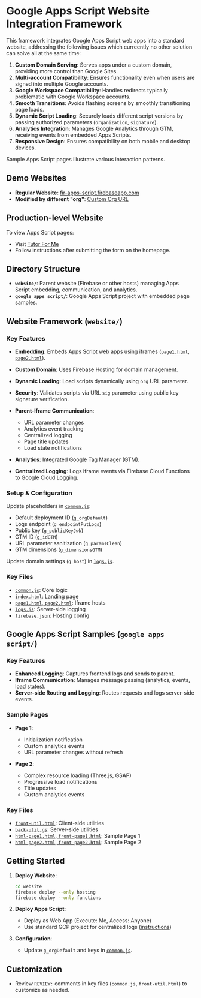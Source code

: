# Google Apps Script Website Integration Framework 

This framework integrates Google Apps Script web apps into a standard website, addressing the following issues which curreently no other solution can solve all at the same time:

1. **Custom Domain Serving**: Serves apps under a custom domain, providing more control than Google Sites.
2. **Multi-account Compatibility**: Ensures functionality even when users are signed into multiple Google accounts.
3. **Google Workspace Compatibility**: Handles redirects typically problematic with Google Workspace accounts.
4. **Smooth Transitions**: Avoids flashing screens by smoothly transitioning page loads.
5. **Dynamic Script Loading**: Securely loads different script versions by passing authorized parameters (`organization`, `signature`).
6. **Analytics Integration**: Manages Google Analytics through GTM, receiving events from embedded Apps Scripts.
7. **Responsive Design**: Ensures compatibility on both mobile and desktop devices.

Sample Apps Script pages illustrate various interaction patterns.

## Demo Websites

* **Regular Website**: [fir-apps-script.firebaseapp.com](https://fir-apps-script.firebaseapp.com/)
* **Modified by different "org"**: [Custom Org URL](https://fir-apps-script.firebaseapp.com/?org=AKfycbyJVIXQETRfIbzEC6OALffWAO533GAMJunm2Trc_8KlPR-YI4MPxWZbypvZ83Eqg9kw&sig=JrqbfLZmsf8WlWz5outYUryPRoiINocCTKErUb79Ww8fKcLKYZO4jOyjCWR9h0HbTwsFQn4Wnuu-auBwRBFYNw)

## Production-level Website

To view Apps Script pages:

* Visit [Tutor For Me](https://tutorforme.org)
* Follow instructions after submitting the form on the homepage.

## Directory Structure

* **`website/`**: Parent website (Firebase or other hosts) managing Apps Script embedding, communication, and analytics.
* **`google apps script/`**: Google Apps Script project with embedded page samples.

## Website Framework (`website/`)

### Key Features

* **Embedding**: Embeds Apps Script web apps using iframes ([`page1.html`](website/public/page1.html), [`page2.html`](website/public/page2.html)).
* **Custom Domain**: Uses Firebase Hosting for domain management.
* **Dynamic Loading**: Load scripts dynamically using `org` URL parameter.
* **Security**: Validates scripts via URL `sig` parameter using public key signature verification.
* **Parent-Iframe Communication**:

  * URL parameter changes
  * Analytics event tracking
  * Centralized logging
  * Page title updates
  * Load state notifications
* **Analytics**: Integrated Google Tag Manager (GTM).
* **Centralized Logging**: Logs iframe events via Firebase Cloud Functions to Google Cloud Logging.

### Setup & Configuration

Update placeholders in [`common.js`](website/public/js/common.js):

* Default deployment ID (`g_orgDefault`)
* Logs endpoint (`g_endpointPutLogs`)
* Public key (`g_publicKeyJwk`)
* GTM ID (`g_idGTM`)
* URL parameter sanitization (`g_paramsClean`)
* GTM dimensions (`g_dimensionsGTM`)

Update domain settings (`g_host`) in [`logs.js`](website/functions/api/logs.js).

### Key Files

* [`common.js`](website/public/js/common.js): Core logic
* [`index.html`](website/public/index.html): Landing page
* [`page1.html`, `page2.html`](website/public/page1.html): Iframe hosts
* [`logs.js`](website/functions/api/logs.js): Server-side logging
* [`firebase.json`](website/firebase.json): Hosting config

## Google Apps Script Samples (`google apps script/`)

### Key Features

* **Enhanced Logging**: Captures frontend logs and sends to parent.
* **Iframe Communication**: Manages message passing (analytics, events, load states).
* **Server-side Routing and Logging**: Routes requests and logs server-side events.

### Sample Pages

* **Page 1**:

  * Initialization notification
  * Custom analytics events
  * URL parameter changes without refresh

* **Page 2**:

  * Complex resource loading (Three.js, GSAP)
  * Progressive load notifications
  * Title updates
  * Custom analytics events

### Key Files

* [`front-util.html`](google%20apps%20script/front-util.html): Client-side utilities
* [`back-util.gs`](google%20apps%20script/back-util.gs): Server-side utilities
* [`html-page1.html`, `front-page1.html`](google%20apps%20script/html-page1.html): Sample Page 1
* [`html-page2.html`, `front-page2.html`](google%20apps%20script/html-page2.html): Sample Page 2

## Getting Started

1. **Deploy Website**:

   ```sh
   cd website
   firebase deploy --only hosting
   firebase deploy --only functions
   ```

2. **Deploy Apps Script**:

   * Deploy as Web App (Execute: Me, Access: Anyone)
   * Use standard GCP project for centralized logs ([instructions](https://developers.google.com/apps-script/guides/cloud-platform-projects#standard))

3. **Configuration**:

   * Update `g_orgDefault` and keys in [`common.js`](website/public/js/common.js).

## Customization

* Review `REVIEW:` comments in key files (`common.js`, `front-util.html`) to customize as needed.
